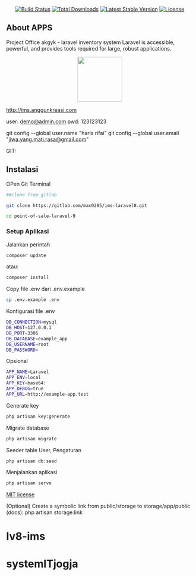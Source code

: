  

<p align="center">
<a href="https://travis-ci.org/laravel/framework"><img src="https://travis-ci.org/laravel/framework.svg" alt="Build Status"></a>
<a href="https://packagist.org/packages/laravel/framework"><img src="https://img.shields.io/packagist/dt/laravel/framework" alt="Total Downloads"></a>
<a href="https://packagist.org/packages/laravel/framework"><img src="https://img.shields.io/packagist/v/laravel/framework" alt="Latest Stable Version"></a>
<a href="https://packagist.org/packages/laravel/framework"><img src="https://img.shields.io/packagist/l/laravel/framework" alt="License"></a>
</p>

## About APPS
 Project Office akgyk - laravel inventory system
Laravel is accessible, powerful, and provides tools required for large, robust applications.
 <p align="center">
    <a href="https://github.com/mac0285" target="_blank"><img src="http://ims.anggunkreasi.com/img/anggun.ico" width="120"></a>
</p>

http://ims.anggunkreasi.com

user: demo@admin.com
pwd:  123123123

git config --global user.name "haris rifai"
git config --global user.email "jiwa.yang.mati.rasa@gmail.com"

GIT:
## Instalasi 
 OPen Git Terminal
```bash
##clone from gitlab

git clone https://gitlab.com/mac0285/ims-laravel8.git

cd point-of-sale-laravel-9
```
 
### Setup Aplikasi
Jalankan perintah 
```bash
composer update
```
atau:
```bash
composer install
```
Copy file .env dari .env.example
```bash
cp .env.example .env
```
Konfigurasi file .env
```bash
DB_CONNECTION=mysql
DB_HOST=127.0.0.1
DB_PORT=3306
DB_DATABASE=example_app
DB_USERNAME=root
DB_PASSWORD=
```
Opsional
```bash
APP_NAME=Laravel
APP_ENV=local
APP_KEY=base64:
APP_DEBUG=true
APP_URL=http://example-app.test
```
Generate key
```bash
php artisan key:generate
```
Migrate database
```bash
php artisan migrate
```
Seeder table User, Pengaturan
```bash
php artisan db:seed
```
Menjalankan aplikasi
```bash
php artisan serve
```

[MIT license](https://opensource.org/licenses/MIT)


(Optional) Create a symbolic link from public/storage to storage/app/public (docs):
php artisan storage:link
# lv8-ims
# systemITjogja

